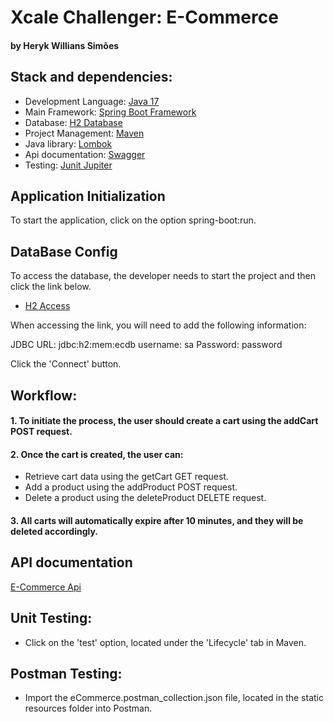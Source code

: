 # Xcale Challenger: E-Commerce
#### by Heryk Willians Simões


## Stack and dependencies:
- Development Language: [Java 17](https://openjdk.java.net)
- Main Framework: [Spring Boot Framework](https://spring.io/projects/spring-boot)
- Database: [H2 Database](https://www.h2database.com/)
- Project Management: [Maven](https://maven.apache.org)
- Java library: [Lombok](https://projectlombok.org/)
- Api documentation: [Swagger](https://swagger.io/)
- Testing: [Junit Jupiter](https://junit.org/)

## Application Initialization
To start the application, click on the option spring-boot:run.


## DataBase Config
To access the database, the developer needs to start the project and then click the link below.
- [H2 Access](http://localhost:8080/h2-console)

When accessing the link, you will need to add the following information:

JDBC URL: jdbc:h2:mem:ecdb
username: sa
Password: password

Click the 'Connect' button.


## Workflow:

#### 1. To initiate the process, the user should create a cart using the addCart POST request.
#### 2. Once the cart is created, the user can:
- Retrieve cart data using the getCart GET request.
- Add a product using the addProduct POST request.
- Delete a product using the deleteProduct DELETE request.

#### 3. All carts will automatically expire after 10 minutes, and they will be deleted accordingly.


## API documentation
[E-Commerce Api](http://localhost:8080/swagger-ui.html)


## Unit Testing:
- Click on the 'test' option, located under the 'Lifecycle' tab in Maven. 

## Postman Testing:
- Import the eCommerce.postman_collection.json file, located in the static resources folder into Postman.




